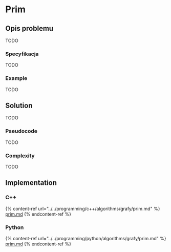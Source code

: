 # Prim

## Opis problemu

TODO

### Specyfikacja

TODO

### Example

TODO

## Solution

TODO

### Pseudocode

TODO

### Complexity

TODO

## Implementation

### C++

{% content-ref url="../../programming/c++/algorithms/grafy/prim.md" %}
[prim.md](../../programming/c++/algorithms/grafy/prim.md)
{% endcontent-ref %}

### Python

{% content-ref url="../../programming/python/algorithms/grafy/prim.md" %}
[prim.md](../../programming/python/algorithms/grafy/prim.md)
{% endcontent-ref %}
